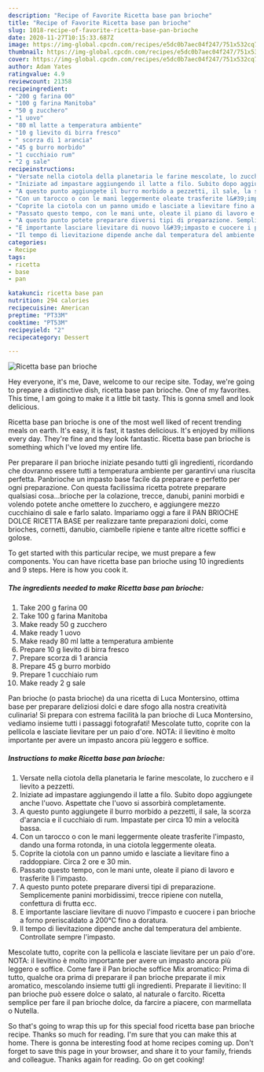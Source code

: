 ```yaml
---
description: "Recipe of Favorite Ricetta base pan brioche"
title: "Recipe of Favorite Ricetta base pan brioche"
slug: 1018-recipe-of-favorite-ricetta-base-pan-brioche
date: 2020-11-27T10:15:33.687Z
image: https://img-global.cpcdn.com/recipes/e5dc0b7aec04f247/751x532cq70/ricetta-base-pan-brioche-recipe-main-photo.jpg
thumbnail: https://img-global.cpcdn.com/recipes/e5dc0b7aec04f247/751x532cq70/ricetta-base-pan-brioche-recipe-main-photo.jpg
cover: https://img-global.cpcdn.com/recipes/e5dc0b7aec04f247/751x532cq70/ricetta-base-pan-brioche-recipe-main-photo.jpg
author: Adam Yates
ratingvalue: 4.9
reviewcount: 21358
recipeingredient:
- "200 g farina 00"
- "100 g farina Manitoba"
- "50 g zucchero"
- "1 uovo"
- "80 ml latte a temperatura ambiente"
- "10 g lievito di birra fresco"
- " scorza di 1 arancia"
- "45 g burro morbido"
- "1 cucchiaio rum"
- "2 g sale"
recipeinstructions:
- "Versate nella ciotola della planetaria le farine mescolate, lo zucchero e il lievito a pezzetti."
- "Iniziate ad impastare aggiungendo il latte a filo. Subito dopo aggiungete anche l&#39;uovo. Aspettate che l&#39;uovo si assorbirà completamente."
- "A questo punto aggiungete il burro morbido a pezzetti, il sale, la scorza d&#39;arancia e il cucchiaio di rum. Impastate per circa 10 min a velocità bassa."
- "Con un tarocco o con le mani leggermente oleate trasferite l&#39;impasto, dando una forma rotonda, in una ciotola leggermente oleata."
- "Coprite la ciotola con un panno umido e lasciate a lievitare fino a raddoppiare. Circa 2 ore e 30 min."
- "Passato questo tempo, con le mani unte, oleate il piano di lavoro e trasferite lì l&#39;impasto."
- "A questo punto potete preparare diversi tipi di preparazione. Semplicemente panini morbidissimi, trecce ripiene con nutella, confettura di frutta ecc."
- "E importante lasciare lievitare di nuovo l&#39;impasto e cuocere i pan brioche a forno preriscaldato a 200°C fino a doratura."
- "Il tempo di lievitazione dipende anche dal temperatura del ambiente. Controllate sempre l&#39;impasto."
categories:
- Recipe
tags:
- ricetta
- base
- pan

katakunci: ricetta base pan 
nutrition: 294 calories
recipecuisine: American
preptime: "PT33M"
cooktime: "PT53M"
recipeyield: "2"
recipecategory: Dessert

---
```



![Ricetta base pan brioche](https://img-global.cpcdn.com/recipes/e5dc0b7aec04f247/751x532cq70/ricetta-base-pan-brioche-recipe-main-photo.jpg)

Hey everyone, it's me, Dave, welcome to our recipe site. Today, we're going to prepare a distinctive dish, ricetta base pan brioche. One of my favorites. This time, I am going to make it a little bit tasty. This is gonna smell and look delicious.

Ricetta base pan brioche is one of the most well liked of recent trending meals on earth. It's easy, it is fast, it tastes delicious. It's enjoyed by millions every day. They're fine and they look fantastic. Ricetta base pan brioche is something which I've loved my entire life.

Per preparare il pan brioche iniziate pesando tutti gli ingredienti, ricordando che dovranno essere tutti a temperatura ambiente per garantirvi una riuscita perfetta. Panbrioche un impasto base facile da preparare e perfetto per ogni preparazione. Con questa facilissima ricetta potrete preparare qualsiasi cosa…brioche per la colazione, trecce, danubi, panini morbidi e volendo potete anche omettere lo zucchero, e aggiungere mezzo cucchiaino di sale e farlo salato. Impariamo oggi a fare il PAN BRIOCHE DOLCE RICETTA BASE per realizzare tante preparazioni dolci, come brioches, cornetti, danubio, ciambelle ripiene e tante altre ricette soffici e golose.


To get started with this particular recipe, we must prepare a few components. You can have ricetta base pan brioche using 10 ingredients and 9 steps. Here is how you cook it.

<!--inarticleads1-->

##### The ingredients needed to make Ricetta base pan brioche:

1. Take 200 g farina 00
1. Take 100 g farina Manitoba
1. Make ready 50 g zucchero
1. Make ready 1 uovo
1. Make ready 80 ml latte a temperatura ambiente
1. Prepare 10 g lievito di birra fresco
1. Prepare  scorza di 1 arancia
1. Prepare 45 g burro morbido
1. Prepare 1 cucchiaio rum
1. Make ready 2 g sale


Pan brioche (o pasta brioche) da una ricetta di Luca Montersino, ottima base per preparare deliziosi dolci e dare sfogo alla nostra creatività culinaria! Si prepara con estrema facilità la pan brioche di Luca Montersino, vediamo insieme tutti i passaggi fotografati! Mescolate tutto, coprite con la pellicola e lasciate lievitare per un paio d&#39;ore. NOTA: il lievitino è molto importante per avere un impasto ancora più leggero e soffice. 

<!--inarticleads2-->

##### Instructions to make Ricetta base pan brioche:

1. Versate nella ciotola della planetaria le farine mescolate, lo zucchero e il lievito a pezzetti.
1. Iniziate ad impastare aggiungendo il latte a filo. Subito dopo aggiungete anche l&#39;uovo. Aspettate che l&#39;uovo si assorbirà completamente.
1. A questo punto aggiungete il burro morbido a pezzetti, il sale, la scorza d&#39;arancia e il cucchiaio di rum. Impastate per circa 10 min a velocità bassa.
1. Con un tarocco o con le mani leggermente oleate trasferite l&#39;impasto, dando una forma rotonda, in una ciotola leggermente oleata.
1. Coprite la ciotola con un panno umido e lasciate a lievitare fino a raddoppiare. Circa 2 ore e 30 min.
1. Passato questo tempo, con le mani unte, oleate il piano di lavoro e trasferite lì l&#39;impasto.
1. A questo punto potete preparare diversi tipi di preparazione. Semplicemente panini morbidissimi, trecce ripiene con nutella, confettura di frutta ecc.
1. E importante lasciare lievitare di nuovo l&#39;impasto e cuocere i pan brioche a forno preriscaldato a 200°C fino a doratura.
1. Il tempo di lievitazione dipende anche dal temperatura del ambiente. Controllate sempre l&#39;impasto.


Mescolate tutto, coprite con la pellicola e lasciate lievitare per un paio d&#39;ore. NOTA: il lievitino è molto importante per avere un impasto ancora più leggero e soffice. Come fare il Pan brioche soffice Mix aromatico: Prima di tutto, qualche ora prima di preparare il pan brioche preparate il mix aromatico, mescolando insieme tutti gli ingredienti. Preparate il lievitino: Il pan brioche può essere dolce o salato, al naturale o farcito. Ricetta semplice per fare il pan brioche dolce, da farcire a piacere, con marmellata o Nutella. 

So that's going to wrap this up for this special food ricetta base pan brioche recipe. Thanks so much for reading. I'm sure that you can make this at home. There is gonna be interesting food at home recipes coming up. Don't forget to save this page in your browser, and share it to your family, friends and colleague. Thanks again for reading. Go on get cooking!
